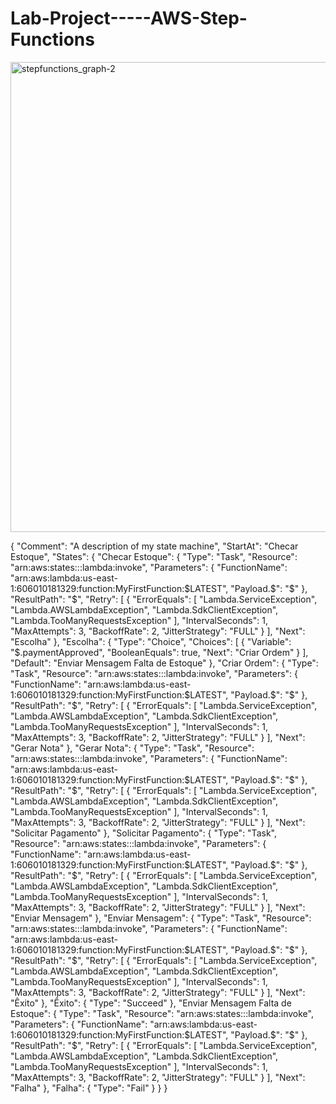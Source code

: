 # Lab-Project-----AWS-Step-Functions

<img width="607" height="752" alt="stepfunctions_graph-2" src="https://github.com/user-attachments/assets/033b6411-4475-4200-afba-20bfb9efbce3" />


{
  "Comment": "A description of my state machine",
  "StartAt": "Checar Estoque",
  "States": {
    "Checar Estoque": {
      "Type": "Task",
      "Resource": "arn:aws:states:::lambda:invoke",
      "Parameters": {
        "FunctionName": "arn:aws:lambda:us-east-1:606010181329:function:MyFirstFunction:$LATEST",
        "Payload.$": "$"
      },
      "ResultPath": "$",
      "Retry": [
        {
          "ErrorEquals": [
            "Lambda.ServiceException",
            "Lambda.AWSLambdaException",
            "Lambda.SdkClientException",
            "Lambda.TooManyRequestsException"
          ],
          "IntervalSeconds": 1,
          "MaxAttempts": 3,
          "BackoffRate": 2,
          "JitterStrategy": "FULL"
        }
      ],
      "Next": "Escolha"
    },
    "Escolha": {
      "Type": "Choice",
      "Choices": [
        {
          "Variable": "$.paymentApproved",
          "BooleanEquals": true,
          "Next": "Criar Ordem"
        }
      ],
      "Default": "Enviar Mensagem Falta de Estoque"
    },
    "Criar Ordem": {
      "Type": "Task",
      "Resource": "arn:aws:states:::lambda:invoke",
      "Parameters": {
        "FunctionName": "arn:aws:lambda:us-east-1:606010181329:function:MyFirstFunction:$LATEST",
        "Payload.$": "$"
      },
      "ResultPath": "$",
      "Retry": [
        {
          "ErrorEquals": [
            "Lambda.ServiceException",
            "Lambda.AWSLambdaException",
            "Lambda.SdkClientException",
            "Lambda.TooManyRequestsException"
          ],
          "IntervalSeconds": 1,
          "MaxAttempts": 3,
          "BackoffRate": 2,
          "JitterStrategy": "FULL"
        }
      ],
      "Next": "Gerar Nota"
    },
    "Gerar Nota": {
      "Type": "Task",
      "Resource": "arn:aws:states:::lambda:invoke",
      "Parameters": {
        "FunctionName": "arn:aws:lambda:us-east-1:606010181329:function:MyFirstFunction:$LATEST",
        "Payload.$": "$"
      },
      "ResultPath": "$",
      "Retry": [
        {
          "ErrorEquals": [
            "Lambda.ServiceException",
            "Lambda.AWSLambdaException",
            "Lambda.SdkClientException",
            "Lambda.TooManyRequestsException"
          ],
          "IntervalSeconds": 1,
          "MaxAttempts": 3,
          "BackoffRate": 2,
          "JitterStrategy": "FULL"
        }
      ],
      "Next": "Solicitar Pagamento"
    },
    "Solicitar Pagamento": {
      "Type": "Task",
      "Resource": "arn:aws:states:::lambda:invoke",
      "Parameters": {
        "FunctionName": "arn:aws:lambda:us-east-1:606010181329:function:MyFirstFunction:$LATEST",
        "Payload.$": "$"
      },
      "ResultPath": "$",
      "Retry": [
        {
          "ErrorEquals": [
            "Lambda.ServiceException",
            "Lambda.AWSLambdaException",
            "Lambda.SdkClientException",
            "Lambda.TooManyRequestsException"
          ],
          "IntervalSeconds": 1,
          "MaxAttempts": 3,
          "BackoffRate": 2,
          "JitterStrategy": "FULL"
        }
      ],
      "Next": "Enviar Mensagem"
    },
    "Enviar Mensagem": {
      "Type": "Task",
      "Resource": "arn:aws:states:::lambda:invoke",
      "Parameters": {
        "FunctionName": "arn:aws:lambda:us-east-1:606010181329:function:MyFirstFunction:$LATEST",
        "Payload.$": "$"
      },
      "ResultPath": "$",
      "Retry": [
        {
          "ErrorEquals": [
            "Lambda.ServiceException",
            "Lambda.AWSLambdaException",
            "Lambda.SdkClientException",
            "Lambda.TooManyRequestsException"
          ],
          "IntervalSeconds": 1,
          "MaxAttempts": 3,
          "BackoffRate": 2,
          "JitterStrategy": "FULL"
        }
      ],
      "Next": "Êxito"
    },
    "Êxito": {
      "Type": "Succeed"
    },
    "Enviar Mensagem Falta de Estoque": {
      "Type": "Task",
      "Resource": "arn:aws:states:::lambda:invoke",
      "Parameters": {
        "FunctionName": "arn:aws:lambda:us-east-1:606010181329:function:MyFirstFunction:$LATEST",
        "Payload.$": "$"
      },
      "ResultPath": "$",
      "Retry": [
        {
          "ErrorEquals": [
            "Lambda.ServiceException",
            "Lambda.AWSLambdaException",
            "Lambda.SdkClientException",
            "Lambda.TooManyRequestsException"
          ],
          "IntervalSeconds": 1,
          "MaxAttempts": 3,
          "BackoffRate": 2,
          "JitterStrategy": "FULL"
        }
      ],
      "Next": "Falha"
    },
    "Falha": {
      "Type": "Fail"
    }
  }
}

